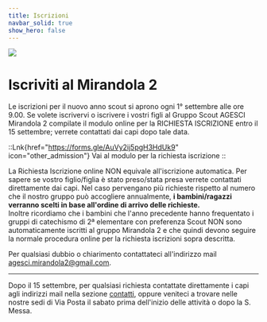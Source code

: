 ```yaml
---
title: Iscrizioni
navbar_solid: true 
show_hero: false
---
```


![](https://lh3.googleusercontent.com/pw/ADCreHcYf6_v7L-POBtGgKShVpzowQsWTxMDSWtazzJRgLkEOT2o46jgJEqB4IO1BV9WZhp_b41VviEJ8qCcuDeHoGvD36rLTXe3dmCKMpQ3i4kEy7_628EnsA_O8jmxfBeu8JsYJljUwWH3e0nmU6RNevwMi471RnEF5L1iJlFhIIgLUjGhRUeP2_h9KFqVQu0vMEaj4juNpQS9EAfRarZTY7Bp2Y01uci8a_gwuMuPc5SHaZPpCimbGKZ5RLyM3-WcMxNJn1i6Za-tpC9HZ3AHjrJQg5xe1ROjabi5otmLWB5kevAFOWXIPqCPRGy7RXJw8YQqnvLJLONZbPxYaHTt7MCjfJDdQ9VTkjKcXUM6b6bBsz9ngqvQuZwAPHOn-m2onZa05ftuQu3Rh7F4KTXCX-1e7oJMYrocAynQouM9sF1EXO44w2zDQsNATSLJ4zmfhK8vVIZ67dt9w02Nr53RfdaJr5HqlsW1AXEuEAEF2W6hNms4aKbVzl-irmQudw0FUeIyQDsdHm-5xiXswptJF6IFOynqNjtyv2FpTO2m1LwyE4qSayDV_uIY8pQ04MIh0_2DjC3JzqvodwQZDg-gtGbZ6UlQsGQ_xqTUhAcF49jQ9-U0urwL7afDPxj9D7wPaI0jW0JLuGAXBJ8DH4eruUAzxkuj9aEpMQXq_t4oxavT5GyhZ2g5soQYd-mc7aCgDmck8SdTUMYchCAGyawIcibSu417jRpl8WRTI3ANBs9bHKw3CUxVf92ipdBWes0Oq5tIzvfcgyu6FgCu0XbVOplm-cWUdR70eqYnk-n1wnvmgL69AG43hzcSiLz0wU4gqsJRztRNYZpwnHKPk0YWmZdsWiypaj0GRIG5EpvomYT40miaLMEbqjJEYwHhOYzZylmsHruYfWwUsSFEUg4xFkJXihYe6LxEjeOcZIYWlLQcbjbgPGogjQ9LcAXOMLuaDpEjfBOlDe_0IfCbmAfs0lvqBmOiXFRfiTvMdUh8Gc36GHjFhPusEFacRyS5qX0=w1229-h654-s-no?authuser=2)

# Iscriviti al Mirandola 2

​​Le iscrizioni per il nuovo anno scout si aprono ogni 1° settembre alle ore 9.00.
Se volete iscrivervi o iscrivere i vostri figli al Gruppo Scout AGESCI Mirandola 2 compilate il modulo online per la RICHIESTA ISCRIZIONE entro il 15 settembre; verrete contattati dai capi dopo​ tale data.  

::Lnk{href="https://forms.gle/AuVy2ij5pgH3HdUk9" icon="other_admission"}
Vai al modulo per la richiesta iscrizione
::

La Richiesta Iscrizione online NON equivale all'iscrizione automatica. Per sapere se vostro figlio/figlia è stato preso/stata presa verrete contattati direttamente dai capi. Nel caso pervengano più richieste rispetto al numero che il nostro gruppo può accogliere annualmente, **i bambini/ragazzi verranno scelti in base all'ordine di arrivo delle richieste.**  
Inoltre ricordiamo che i bambini che l'anno precedente hanno frequentato i gruppi di catechismo di 2ª elementare con preferenza Scout NON sono automaticamente iscritti al gruppo Mirandola 2 e che quindi devono seguire la normale procedura online per la richiesta iscrizioni sopra descritta.

​Per qualsiasi dubbio o chiarimento contattateci all'indirizzo mail [agesci.mirandola2@gmail.com](mailto:agesci.mirandola2@gmail.com).

---

Dopo il 15 settembre, per qualsiasi richiesta contattate direttamente i capi agli indirizzi mail nella sezione [contatti](/contatti), oppure veniteci a trovare nelle nostre sedi di Via Posta il sabato prima dell'inizio delle attività o dopo la S. Messa. 
